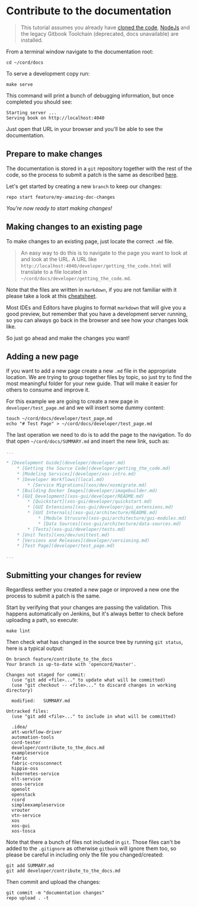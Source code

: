# Contribute to the documentation

> This tutorial assumes you already have [cloned the
> code](./getting_the_code.md), [NodeJs](https://nodejs.org/en/) and the legacy
> Gitbook Toolchain (deprecated, docs unavailable) are installed.

From a terminal window navigate to the documentation root:

```shell
cd ~/cord/docs
```

To serve a development copy run:

```shell
make serve
```

This command will print a bunch of debugging information, but once completed you
should see:

```shell
Starting server ...
Serving book on http://localhost:4040
```

Just open that URL in your browser and you'll be able to see the documentation.

## Prepare to make changes

The documentation is stored in a `git` repository together with the rest of the code,
so the process to submit a patch is the same as described [here](https://wiki.opencord.org/display/CORD/Working+with+Gerrit).

Let's get started by creating a new `branch` to keep our changes:

```shell
repo start feature/my-amazing-doc-changes
```

_You're now ready to start making changes!_

## Making changes to an existing page

To make changes to an existing page, just locate the correct `.md` file.

> An easy way to do this is to navigate to the page you want to look at and look
> at the URL. A URL like `http://localhost:4040/developer/getting_the_code.html`
> will translate to a file located in `~/cord/docs/developer/getting_the_code.md`.

Note that the files are written in `markdown`, if you are not familiar with it
please take a look at this [cheatsheet](https://github.com/adam-p/markdown-here/wiki/Markdown-Cheatsheet).

Most IDEs and Editors have plugins to format `markdown` that will give you a good preview,
but remember that you have a development server running, so you can always go back in the
browser and see how your changes look like.

So just go ahead and make the changes you want!

## Adding a new page

If you want to add a new page create a new `.md` file in the appropriate location.
We are trying to group together files by topic, so just try to find the most meaningful
folder for your new guide. That will make it easier for others to consume and improve it.

For this example we are going to create a new page in `developer/test_page.md`
and we will insert some dummy content:

```shell
touch ~/cord/docs/developer/test_page.md
echo "# Test Page" > ~/cord/docs/developer/test_page.md
```

The last operation we need to do is to add the page to the navigation. To do that
open `~/cord/docs/SUMMARY.md` and insert the new link, such as:

```yaml
...

* [Development Guide](developer/developer.md)
    * [Getting the Source Code](developer/getting_the_code.md)
    * [Modeling Services](developer/xos-intro.md)
    * [Developer Workflows](local.md)
        * [Service Migrations](xos/dev/xosmigrate.md)
    * [Building Docker Images](developer/imagebuilder.md)
    * [GUI Development](xos-gui/developer/README.md)
        * [Quickstart](xos-gui/developer/quickstart.md)
        * [GUI Extensions](xos-gui/developer/gui_extensions.md)
        * [GUI Internals](xos-gui/architecture/README.md)
            * [Module Strucure](xos-gui/architecture/gui-modules.md)
            * [Data Sources](xos-gui/architecture/data-sources.md)
        * [Tests](xos-gui/developer/tests.md)
    * [Unit Tests](xos/dev/unittest.md)
    * [Versions and Releases](developer/versioning.md)
    * [Test Page](developer/test_page.md)

...
```

## Submitting your changes for review

Regardless wether you created a new page or improved a new one the process to
submit a patch is the same.

Start by verifying that your changes are passing the validation.
This happens automatically on Jenkins, but it's always better to check before
uploading a path, so execute:

```shell
make lint
```

Then check what has changed in the source tree by running `git status`,
here is a typical output:

```shell
On branch feature/contribute_to_the_docs
Your branch is up-to-date with 'opencord/master'.

Changes not staged for commit:
  (use "git add <file>..." to update what will be committed)
  (use "git checkout -- <file>..." to discard changes in working directory)

  modified:   SUMMARY.md

Untracked files:
  (use "git add <file>..." to include in what will be committed)

  .idea/
  att-workflow-driver
  automation-tools
  cord-tester
  developer/contribute_to_the_docs.md
  exampleservice
  fabric
  fabric-crossconnect
  hippie-oss
  kubernetes-service
  olt-service
  onos-service
  openolt
  openstack
  rcord
  simpleexampleservice
  vrouter
  vtn-service
  xos
  xos-gui
  xos-tosca
```

Note that there a bunch of files not included in `git`. Those files can't be added to
the `.gitignore` as otherwise `gitbook` will ignore them too, so please be careful
in including only the file you changed/created:

```shell
git add SUMMARY.md
git add developer/contribute_to_the_docs.md
```

Then commit and upload the changes:

```shell
git commit -m "documentation changes"
repo upload . -t
```
